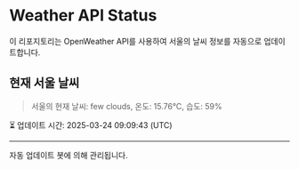 
# Weather API Status

이 리포지토리는 OpenWeather API를 사용하여 서울의 날씨 정보를 자동으로 업데이트합니다.

## 현재 서울 날씨
> 서울의 현재 날씨: few clouds, 온도: 15.76°C, 습도: 59%

⏳ 업데이트 시간: 2025-03-24 09:09:43 (UTC)

---
자동 업데이트 봇에 의해 관리됩니다.
